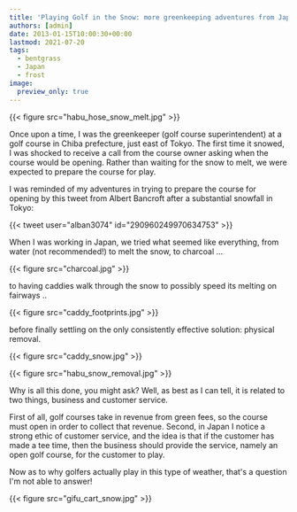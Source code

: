```yaml
---
title: 'Playing Golf in the Snow: more greenkeeping adventures from Japan'
authors: [admin]
date: 2013-01-15T10:00:30+00:00
lastmod: 2021-07-20
tags:
  - bentgrass
  - Japan
  - frost
image:
  preview_only: true
---
```


{{< figure src="habu_hose_snow_melt.jpg" >}}

Once upon a time, I was the greenkeeper (golf course superintendent) at a golf course in Chiba prefecture, just east of Tokyo. The first time it snowed, I was shocked to receive a call from the course owner asking when the course would be opening. Rather than waiting for the snow to melt, we were expected to prepare the course for play.

I was reminded of my adventures in trying to prepare the course for opening by this tweet from Albert Bancroft after a substantial snowfall in Tokyo:

{{< tweet user="alban3074" id="290960249970634753" >}}

When I was working in Japan, we tried what seemed like everything, from water (not recommended!) to melt the snow, to charcoal ...

{{< figure src="charcoal.jpg" >}}

to having caddies walk through the snow to possibly speed its melting on fairways ..

{{< figure src="caddy_footprints.jpg" >}}

before finally settling on the only consistently effective solution: physical removal.

{{< figure src="caddy_snow.jpg" >}}

{{< figure src="habu_snow_removal.jpg" >}}

Why is all this done, you might ask? Well, as best as I can tell, it is related to two things, business and customer service. 

First of all, golf courses take in revenue from green fees, so the course must open in order to collect that revenue. Second, in Japan I notice a strong ethic of customer service, and the idea is that if the customer has made a tee time, then the business should provide the service, namely an open golf course, for the customer to play.

Now as to why golfers actually play in this type of weather, that's a question I'm not able to answer!

{{< figure src="gifu_cart_snow.jpg" >}}
